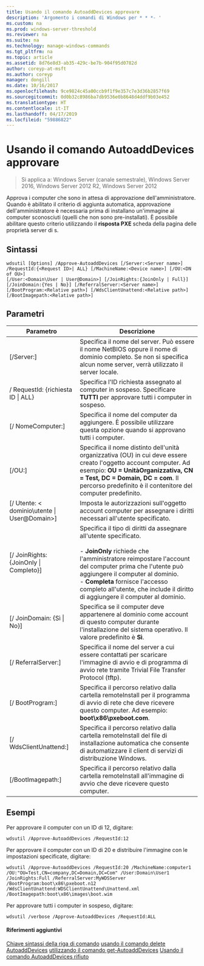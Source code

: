 ```yaml
---
title: Usando il comando AutoaddDevices approvare
description: 'Argomento i comandi di Windows per * * *- '
ms.custom: na
ms.prod: windows-server-threshold
ms.reviewer: na
ms.suite: na
ms.technology: manage-windows-commands
ms.tgt_pltfrm: na
ms.topic: article
ms.assetid: 8d76e8d3-ab35-429c-be7b-904f95d0782d
author: coreyp-at-msft
ms.author: coreyp
manager: dongill
ms.date: 10/16/2017
ms.openlocfilehash: 9ce9824c45a00ccb9f1f9e357c7e3d36b2857f69
ms.sourcegitcommit: 0d0b32c8986ba7db9536e0b8648d4ddf9b03e452
ms.translationtype: HT
ms.contentlocale: it-IT
ms.lasthandoff: 04/17/2019
ms.locfileid: "59886822"
---
```

# <a name="using-the-approve-autoadddevices-command"></a>Usando il comando AutoaddDevices approvare

>Si applica a: Windows Server (canale semestrale), Windows Server 2016, Windows Server 2012 R2, Windows Server 2012

Approva i computer che sono in attesa di approvazione dell'amministratore. Quando è abilitato il criterio di aggiunta automatica, approvazione dell'amministratore è necessaria prima di installano un'immagine ai computer sconosciuti (quelli che non sono pre-installati). È possibile abilitare questo criterio utilizzando il **risposta PXE** scheda della pagina delle proprietà server di s.
## <a name="syntax"></a>Sintassi
```
wdsutil [Options] /Approve-AutoaddDevices [/Server:<Server name>] /RequestId:{<Request ID>| ALL} [/MachineName:<Device name>] [/OU:<DN of OU>] 
[/User:<Domain\User | User@Domain>] [/JoinRights:{JoinOnly | Full}] [/JoinDomain:{Yes | No}] [/ReferralServer:<Server name>] [/BootProgram:<Relative path>] [/WdsClientUnattend:<Relative path>] [/BootImagepath:<Relative path>]
```
## <a name="parameters"></a>Parametri
|Parametro|Descrizione|
|-------|--------|
|[/Server:<Server name>]|Specifica il nome del server. Può essere il nome NetBIOS oppure il nome di dominio completo. Se non si specifica alcun nome server, verrà utilizzato il server locale.|
|/ RequestId: {richiesta ID &#124; ALL}|Specifica l'ID richiesta assegnato al computer in sospeso. Specificare **TUTTI** per approvare tutti i computer in sospeso.|
|[/ NomeComputer:<Device name>]|Specifica il nome del computer da aggiungere. È possibile utilizzare questa opzione quando si approvano tutti i computer.|
|[/OU:<DN of OU>]|Specifica il nome distinto dell'unità organizzativa (OU) in cui deve essere creato l'oggetto account computer. Ad esempio:  **OU = UnitàOrganizzativa, CN = Test, DC = Domain, DC = com**. Il percorso predefinito è il contenitore del computer predefinito.|
|[/ Utente: < dominio\utente &#124; User@Domain>]|Imposta le autorizzazioni sull'oggetto account computer per assegnare i diritti necessari all'utente specificato.|
|[/ JoinRights: {JoinOnly &#124; Completo}]|Specifica il tipo di diritti da assegnare all'utente specificato.<br /><br />-   **JoinOnly** richiede che l'amministratore reimpostare l'account del computer prima che l'utente può aggiungere il computer al dominio.<br />-   **Completa** fornisce l'accesso completo all'utente, che include il diritto di aggiungere il computer al dominio.|
|[/ JoinDomain: {Sì &#124; No}]|Specifica se il computer deve appartenere al dominio come account di questo computer durante l'installazione del sistema operativo. Il valore predefinito è **Sì**.|
|[/ ReferralServer:<Server name>]|Specifica il nome del server a cui essere contattati per scaricare l'immagine di avvio e di programma di avvio rete tramite Trivial File Transfer Protocol (tftp).|
|[/ BootProgram:<Relative path>]|Specifica il percorso relativo dalla cartella remoteInstall per il programma di avvio di rete che deve ricevere questo computer. Ad esempio: **boot\x86\pxeboot.com**.|
|[/ WdsClientUnattend:<Relative path>]|Specifica il percorso relativo dalla cartella remoteInstall del file di installazione automatica che consente di automatizzare il client di servizi di distribuzione Windows.|
|[/BootImagepath:<Relative path>]|Specifica il percorso relativo dalla cartella remoteInstall all'immagine di avvio che deve ricevere questo computer.|
## <a name="BKMK_examples"></a>Esempi
Per approvare il computer con un ID di 12, digitare:
```
wdsutil /Approve-AutoaddDevices /RequestId:12
```
Per approvare il computer con un ID di 20 e distribuire l'immagine con le impostazioni specificate, digitare:
```
wdsutil /Approve-AutoaddDevices /RequestId:20 /MachineName:computer1 /OU:"OU=Test,CN=company,DC=Domain,DC=Com" /User:Domain\User1 
/JoinRights:Full /ReferralServer:MyWDSServer /BootProgram:boot\x86\pxeboot.n12 /WdsClientUnattend:WDSClientUnattend\Unattend.xml /BootImagepath:boot\x86\images\boot.wim
```
Per approvare tutti i computer in sospeso, digitare:
```
wdsutil /verbose /Approve-AutoaddDevices /RequestId:ALL
```
#### <a name="additional-references"></a>Riferimenti aggiuntivi
[Chiave sintassi della riga di comando](command-line-syntax-key.md)
[usando il comando delete AutoaddDevices](using-the-delete-autoadddevices-command.md)
[utilizzando il comando get-AutoaddDevices](using-the-get-autoadddevices-command.md) 
 [Usando il comando AutoaddDevices rifiuto](using-the-reject-autoadddevices-command.md)
